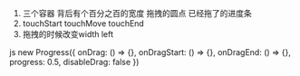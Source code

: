 1. 三个容器 背后有个百分之百的宽度 拖拽的圆点 已经拖了的进度条
2. touchStart touchMove touchEnd
3. 拖拽的时候改变width left

js
new Progress({
  onDrag: () => {},
  onDragStart: () => {},
  onDragEnd: () => {},
  progress: 0.5,
  disableDrag: false
})